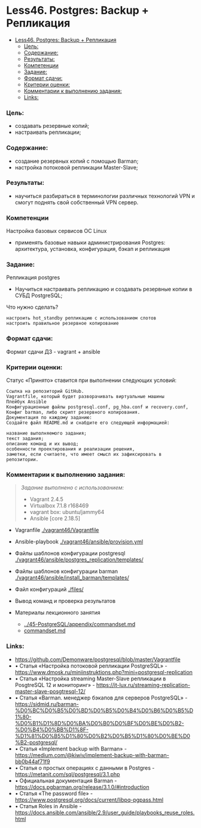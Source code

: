 # Less46. Postgres: Backup + Репликация  
- [Less46. Postgres: Backup + Репликация](#less46-postgres-backup--репликация)
    - [Цель:](#цель)
    - [Содержание:](#содержание)
    - [Результаты:](#результаты)
    - [Компетенции](#компетенции)
    - [Задание:](#задание)
    - [Формат сдачи:](#формат-сдачи)
    - [Критерии оценки:](#критерии-оценки)
    - [Комментарии к выполнению задания:](#комментарии-к-выполнению-задания)
    - [Links:](#links)

### Цель: 
- создавать резервные копий;
- настраивать репликации;
  
### Содержание:
- создание резервных копий с помощью Barman;
- настройка потоковой репликации Master-Slave;
 
### Результаты:
- научиться разбираться в терминологии различных технологий VPN и смогут поднять свой собственный VPN сервер.

### Компетенции

Настройка базовых сервисов ОС Linux
  - применять базовые навыки администрирования Postgres: архитектура, установка, конфигурация, бэкап и репликация
 
### Задание:
Репликация postgres
- Научиться настраивать репликацию и создавать резервные копии в СУБД PostgreSQL;

Что нужно сделать?

    настроить hot_standby репликацию с использованием слотов
    настроить правильное резервное копирование

### Формат сдачи: 
Формат сдачи ДЗ - vagrant + ansible

### Критерии оценки:
Статус «Принято» ставится при выполнении следующих условий:

    Сcылка на репозиторий GitHub.
    Vagrantfile, который будет разворачивать виртуальные машины
    Плейбук Ansible
    Конфигурационные файлы postgresql.conf, pg_hba.conf и recovery.conf,
    Конфиг barman, либо скрипт резервного копирования.
    Документация по каждому заданию:
    Создайте файл README.md и снабдите его следующей информацией:

    название выполняемого задания;
    текст задания;
    описание команд и их вывод;
    особенности проектирования и реализации решения,
    заметки, если считаете, что имеет смысл их зафиксировать в репозитории.

### Комментарии к выполнению задания:
> _Задание выполнено с использованием:_
> - Vagrant 2.4.5
> - Virtualbox 7.1.8 r168469
> - vagrant box: ubuntu/jammy64
> - Ansible [core 2.18.5]

- Vagranfile [./vagrant46/Vagrantfile](./vagrant46/Vagrantfile)
- Ansible-playbook [./vagrant46/ansible/provision.yml](./vagrant46/ansible/provision.yml)
- Файлы шаблонов конфигурации postgresql [./vagrant46/ansible/postgres_replication/templates/](./vagrant46/ansible/postgres_replication/templates/)
- Файлы шаблонов конфигурации barman [./vagrant46/ansible/install_barman/templates/](./vagrant46/ansible/install_barman/templates/)
- Файл конфигураций [./files/](./files/)
- Вывод команд и проверка результатов [](./appendix/typescript01.md)

- Материалы лекционного занятия 
    - [../45-PostgreSQL/appendix/commandset.md](../45-PostgreSQL/appendix/commandset.md)
    - [commandset.md](./appendix/commandset.md)

### Links:

- https://github.com/Demonware/postgresql/blob/master/Vagrantfile
- • Статья «Настройка потоковой репликации PostgreSQL» - https://www.dmosk.ru/miniinstruktions.php?mini=postgresql-replication
-    • Статья «Настройка streaming Master-Slave репликации в PosgtreSQL 12 и мониторинг» - https://it-lux.ru/streaming-replication-master-slave-posgtresql-12/ 
-    • Статья «Barman. менеджер бэкапов для серверов PostgreSQL» - https://sidmid.ru/barman-%D0%BC%D0%B5%D0%BD%D0%B5%D0%B4%D0%B6%D0%B5%D1%80-%D0%B1%D1%8D%D0%BA%D0%B0%D0%BF%D0%BE%D0%B2-%D0%B4%D0%BB%D1%8F-%D1%81%D0%B5%D1%80%D0%B2%D0%B5%D1%80%D0%BE%D0%B2-postgresql/
-    • Статья «Implement backup with Barman» - https://medium.com/@kiwiv/implement-backup-with-barman-bb0b44af71f9 
-    • Статья о простых операциях с данными в Postgres - https://metanit.com/sql/postgresql/3.1.php 
-    • Официальная документация Barman - https://docs.pgbarman.org/release/3.1.0/#introduction
-    • Статья «The password file» - https://www.postgresql.org/docs/current/libpq-pgpass.html
-    • Статья Roles in Ansible - https://docs.ansible.com/ansible/2.9/user_guide/playbooks_reuse_roles.html
